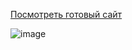 [Посмотреть готовый сайт](https://kudr878.github.io/creative-app-landing-page/)


![image](https://github.com/user-attachments/assets/1e396b73-991c-4fce-833b-3375207d33f1)
